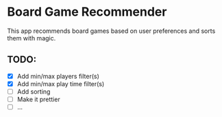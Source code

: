 # Board Game Recommender
This app recommends board games based on user preferences and sorts them with magic.

## TODO:
- [x] Add min/max players filter(s)
- [x] Add min/max play time filter(s)
- [ ] Add sorting
- [ ] Make it prettier
- [ ] ...
